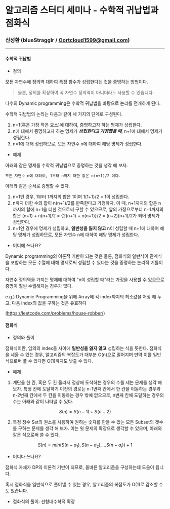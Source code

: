 # 알고리즘 스터디 세미나 - 수학적 귀납법과 점화식

### 신성환 (blueStragglr / Oortcloud1599@gmail.com)

---



####  수학적 귀납법

- 정의

모든 자연수에 정의역 대하여 특정 함수가 성립한다는 것을 증명하는 방법이다.

> 물론, 정의를 확장하여 꼭 자연수 정의역이 아니더라도 사용할 수 있습니다. 

다수의  Dynamic programming은 수학적 귀납법을 바탕으로 논리를 전개하게 된다.

수학적 귀납법의 논리는 다음과 같이 세 가지의 단계로 구성된다. 

1. n=1(혹은 가장 작은 요소)에 대하여, 증명하고자 하는 명제가 성립한다.
2. n에 대해서 증명하고자 하는 명제가 ***성립한다고 가정했을 때***, n+1에 대해서 명제가 성립한다.
3. n=1에 대해 성립하므로, 모든 자연수 n에 대하여 해당 명제가 성립한다.





- 예제

아래와 같은 명제를 수학적 귀납법으로 증명하는 것을 생각 해 보자.

`모든 자연수 n에 대하여, 1부터 n까지 더한 값은 n(n+1)/2 이다.`

아래와 같은 순서로 증명할 수 있다.

1. n=1인 경우, 1부터 1까지의 합은 1이며 1(1+1)/2 = 1이 성립한다.
2. n까지 더한 수의 합이 n(n+1)/2를 만족한다고 가정하자. 이 때, n+1까지의 합은 n까지의 합에 n+1을 더한 것으로써 구할 수 있으므로, 앞의 가정으로부터 n+1까지의 합은 (n+1) + n(n+1)/2 = {2(n+1) + n(n+1)}/2 = (n+2)(n+1)/2가 되어 명제가 성립한다.
3. n=1인 경우에 명제가 성립하고, **일반성을 잃지 않고** n이 성립할 때 n+1에 대하여 해당 명제가 성립하므로, 모든 자연수 n에 대하여 해당 명제가 성립한다. 





- 어디에 쓰나요?

Dynamic programming의 이론적 기반이 되는 것은 물론, 점화식의 일반식이 관계식을 포함하는 모든 수열에 대해 명제로써 성립할 수 있다는 것을 증명하는 논리적 기틀이다. 

자연수 정의역을 가지는 명제에 대하여 "n이 성립할 때"라는 가정을 사용할 수 있으므로 증명이 훨씬 수월해지는 경우가 많다. 

e.g.) Dynamic Programming을 위해 Array에 각 index까지의 최소값을 저장 해 두고, 다음 index의 값을 구하는 것은 유효하다

(https://leetcode.com/problems/house-robber/)



#### 점화식

- 정의와 풀이

점화식이란, 임의의 index들 사이에 **일반성을 잃지 않고** 성립하는 식을 뜻한다. 점화식을 세울 수 있는 경우, 알고리즘의 복잡도가  대부분 O(n)으로 떨어지며 만약 이를 일반식으로써 풀 수 있다면 O(1)까지도 낮출 수 있다. 



- 예제

1. 계단을 한 칸, 혹은 두 칸 올라서 정상에 도착하는 경우의 수를 세는 문제를 생각 해 보자. 특정 칸에 도달하기 이전의 경로는 n-1번째 칸에서 한 칸을 이동하는 경우와 n-2번째 칸에서 두 칸을 이동하는 경우 밖에 없으므로, n번째 칸에 도달하는 경우의 수는 아래와 같이 나타낼 수 있다. 

$$
S(n) = S(n-1) + S(n-2)
$$



2. 특정 정수 Set의 원소를 사용하여 원하는 숫자를 만들 수 있는 모든 Subset의 갯수를 구하는 문제를 생각 해 보자. 이는 윗 문제의 확장으로 생각할 수 있으며, 아래와 같은 식으로써 쓸 수 있다. 

$$
S(n) = min(S(n-a_1), S(n-a_2),...S(n-a_i)) + 1
$$







- 어디다 쓰나요?

점화식 자체가 DP의 이론적 기반이 되므로, 올바른 알고리즘을 구성하는데 도움이 됩니다.

혹시 점화식을 일반식으로 풀어낼 수 있는 경우, 알고리즘의 복잡도가 O(1)로 감소할 수도 있습니다. 



- 점화식의 풀이: 선형대수학적 확장







